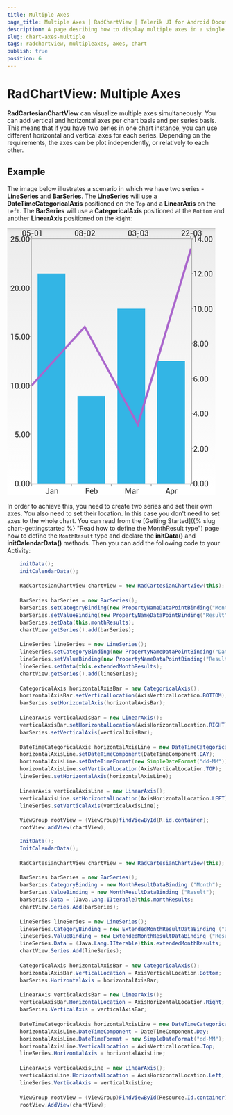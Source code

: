 ```yaml
---
title: Multiple Axes
page_title: Multiple Axes | RadChartView | Telerik UI for Android Documentation
description: A page desribing how to display multiple axes in a single instance of RadChartView for Android.
slug: chart-axes-multiple
tags: radchartview, multipleaxes, axes, chart
publish: true
position: 6
---
```


# RadChartView: Multiple Axes

**RadCartesianChartView** can visualize multiple axes simultaneously. You can add vertical and horizontal axes per chart basis and per series basis. This means that if you have two series in one chart instance, you can use different horizontal and vertical axes for each series. Depending on the requirements, the axes can be plot independently, or relatively to each other.

## Example

The image below illustrates a scenario in which we have two series - **LineSeries** and **BarSeries**. The **LineSeries** will use a **DateTimeCategoricalAxis** positioned on the `Top` and a **LinearAxis** on the `Left`. The **BarSeries** will use a **CategoricalAxis** positioned at the `Bottom` and another **LinearAxis** positioned on the `Right`:

![TelerikUI-Chart-Axes-Multiple](images/chart-axes-multiple-1.png "Demo of Cartesian chart with multiple axes.")

In order to achieve this, you need to create two series and set their own axes. You also need to set their location. In this case you don't need to set axes to the whole chart. You can read from the [Getting Started]({% slug chart-gettingstarted %} "Read how to define the MonthResult type") page how to define the `MonthResult` type and declare the **initData()** and **initCalendarData()** methods. Then you can add the following code to your Activity:

```Java
	initData();
	initCalendarData();

	RadCartesianChartView chartView = new RadCartesianChartView(this);

	BarSeries barSeries = new BarSeries();
	barSeries.setCategoryBinding(new PropertyNameDataPointBinding("Month"));
	barSeries.setValueBinding(new PropertyNameDataPointBinding("Result"));
	barSeries.setData(this.monthResults);
	chartView.getSeries().add(barSeries);

	LineSeries lineSeries = new LineSeries();
	lineSeries.setCategoryBinding(new PropertyNameDataPointBinding("Date"));
	lineSeries.setValueBinding(new PropertyNameDataPointBinding("Result"));
	lineSeries.setData(this.extendedMonthResults);
	chartView.getSeries().add(lineSeries);

	CategoricalAxis horizontalAxisBar = new CategoricalAxis();
	horizontalAxisBar.setVerticalLocation(AxisVerticalLocation.BOTTOM);
	barSeries.setHorizontalAxis(horizontalAxisBar);

	LinearAxis verticalAxisBar = new LinearAxis();
	verticalAxisBar.setHorizontalLocation(AxisHorizontalLocation.RIGHT);
	barSeries.setVerticalAxis(verticalAxisBar);

	DateTimeCategoricalAxis horizontalAxisLine = new DateTimeCategoricalAxis();
	horizontalAxisLine.setDateTimeComponent(DateTimeComponent.DAY);
	horizontalAxisLine.setDateTimeFormat(new SimpleDateFormat("dd-MM"));
	horizontalAxisLine.setVerticalLocation(AxisVerticalLocation.TOP);
	lineSeries.setHorizontalAxis(horizontalAxisLine);

	LinearAxis verticalAxisLine = new LinearAxis();
	verticalAxisLine.setHorizontalLocation(AxisHorizontalLocation.LEFT);
	lineSeries.setVerticalAxis(verticalAxisLine);

	ViewGroup rootView = (ViewGroup)findViewById(R.id.container);
	rootView.addView(chartView);
```
```C#
	InitData();
	InitCalendarData();

	RadCartesianChartView chartView = new RadCartesianChartView(this);

	BarSeries barSeries = new BarSeries();
	barSeries.CategoryBinding = new MonthResultDataBinding ("Month");
	barSeries.ValueBinding = new MonthResultDataBinding ("Result");
	barSeries.Data = (Java.Lang.IIterable)this.monthResults;
	chartView.Series.Add(barSeries);

	LineSeries lineSeries = new LineSeries();
	lineSeries.CategoryBinding = new ExtendedMonthResultDataBinding ("Date");
	lineSeries.ValueBinding = new ExtendedMonthResultDataBinding ("Result");
	lineSeries.Data = (Java.Lang.IIterable)this.extendedMonthResults;
	chartView.Series.Add(lineSeries);

	CategoricalAxis horizontalAxisBar = new CategoricalAxis();
	horizontalAxisBar.VerticalLocation = AxisVerticalLocation.Bottom;
	barSeries.HorizontalAxis = horizontalAxisBar;

	LinearAxis verticalAxisBar = new LinearAxis();
	verticalAxisBar.HorizontalLocation = AxisHorizontalLocation.Right;
	barSeries.VerticalAxis = verticalAxisBar;

	DateTimeCategoricalAxis horizontalAxisLine = new DateTimeCategoricalAxis();
	horizontalAxisLine.DateTimeComponent = DateTimeComponent.Day;
	horizontalAxisLine.DateTimeFormat = new SimpleDateFormat("dd-MM");
	horizontalAxisLine.VerticalLocation = AxisVerticalLocation.Top;
	lineSeries.HorizontalAxis = horizontalAxisLine;

	LinearAxis verticalAxisLine = new LinearAxis();
	verticalAxisLine.HorizontalLocation = AxisHorizontalLocation.Left;
	lineSeries.VerticalAxis = verticalAxisLine;

	ViewGroup rootView = (ViewGroup)FindViewById(Resource.Id.container);
	rootView.AddView(chartView);
```
